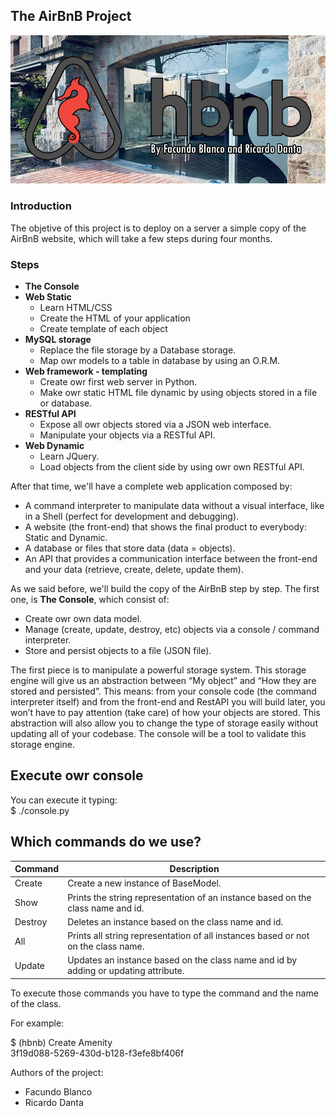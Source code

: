## The AirBnB Project

![Image text](https://github.com/RicardoDanta/Images_for_projects/blob/main/AirBnB-Cover.jpg)

### Introduction

The objetive of this project is to deploy on a server a simple copy of the AirBnB website, which will take a few steps during four months.

### Steps

- **The Console**
- **Web Static**
  - Learn HTML/CSS
  - Create the HTML of your application
  - Create template of each object
- **MySQL storage**
  - Replace the file storage by a Database storage.
  - Map owr models to a table in database by using an O.R.M.
- **Web framework - templating**
  - Create owr first web server in Python.
  - Make owr static HTML file dynamic by using objects stored in a file or database.
- **RESTful API**
  - Expose all owr objects stored via a JSON web interface.
  - Manipulate your objects via a RESTful API.
- **Web Dynamic**
  - Learn JQuery.
  - Load objects from the client side by using owr own RESTful API.

After that time, we'll have a complete web application composed by:

- A command interpreter to manipulate data without a visual interface, like in a Shell (perfect for development and debugging).
- A website (the front-end) that shows the final product to everybody: Static and Dynamic.
- A database or files that store data (data = objects).
- An API that provides a communication interface between the front-end and your data (retrieve, create, delete, update them).

As we said before, we'll build the copy of the AirBnB step by step.
The first one, is **The Console**, which consist of:

- Create owr own data model.
- Manage (create, update, destroy, etc) objects via a console / command interpreter.
- Store and persist objects to a file (JSON file).

The first piece is to manipulate a powerful storage system. This storage engine will give us an abstraction between “My object” and “How they are stored and persisted”. This means: from your console code (the command interpreter itself) and from the front-end and RestAPI you will build later, you won’t have to pay attention (take care) of how your objects are stored.
This abstraction will also allow you to change the type of storage easily without updating all of your codebase.
The console will be a tool to validate this storage engine.

## Execute owr console

You can execute it typing:  
$ ./console.py

## Which commands do we use?

| Command | Description |
| ------------- | ------------- |
| Create  | Create a new instance of BaseModel.  |
| Show  | Prints the string representation of an instance based on the class name and id. |
| Destroy | Deletes an instance based on the class name and id. |
| All | Prints all string representation of all instances based or not on the class name. |
| Update | Updates an instance based on the class name and id by adding or updating attribute. |

To execute those commands you have to type the command and the name of the class.

For example:

$ (hbnb) Create Amenity  
3f19d088-5269-430d-b128-f3efe8bf406f

Authors of the project:
- Facundo Blanco
- Ricardo Danta
